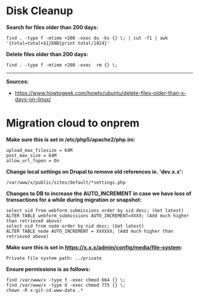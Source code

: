 # Disk Cleanup

**Search for files older than 200 days:**
```
find . -type f -mtime +200 -exec du -ks {} \; | cut -f1 | awk '{total=total+$1}END{print total/1024}'
```

**Delete files older than 200 days:**
```
find . -type f -mtime +200 -exec  rm {} \;
```

***
**Sources:**
* https://www.howtogeek.com/howto/ubuntu/delete-files-older-than-x-days-on-linux/

# Migration cloud to onprem

**Make sure this is set in /etc/php5/apache2/php.ini:**
```
upload_max_filesize = 64M
post_max_size = 64M
allow_url_fopen = On
```

**Change local settings on Drupal to remove old references ie. 'dev.x.x':**
```
/var/www/x/public/sites/default/*settings.php
```

**Changes to DB to increase the AUTO_INCREMENT in case we have loss of transactions for a while during migration or snapshot:**
```
select sid from webform_submissions order by sid desc; (Get latest)
ALTER TABLE webform_submissions AUTO_INCREMENT=XXXX; (Add much higher than retrieved above)
select nid from node order by nid desc; (Get latest)
ALTER TABLE node AUTO_INCREMENT = XXXXXX; (Add much higher than retrieved above)
```

**Make sure this is set in https://x.x.x/admin/config/media/file-system:**
```
Private file system path: ../private
```

**Ensure permissions is as follows:**
```
find /var/www/x -type f -exec chmod 664 {} \;
find /var/www/x -type d -exec chmod 775 {} \;
chown -R x-git-cd.www-data .*
```
